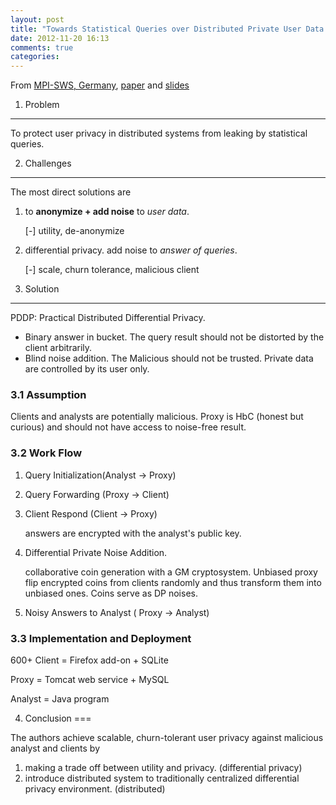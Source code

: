 ```yaml
---
layout: post
title: "Towards Statistical Queries over Distributed Private User Data (NSDI '12)"
date: 2012-11-20 16:13
comments: true
categories: 
---
```


From [MPI-SWS, Germany](https://sites.google.com/site/ruichuanc/), [paper](https://73aab115-a-62cb3a1a-s-sites.googlegroups.com/site/ruichuanc/pddp-nsdi12.pdf?attachauth=ANoY7cqTHmW8qn2UrCjxk0u-eafRsp77w2XtpG9QdnY9nOnDKkELrYiH-RrOI2ILFnQUv6gt-oz_ek1DA8q7TptjvCEWWWpT02huRCgNYXW-bUNQwjJjM0DLN7tiJzOKD509vt1JhOZ_fHQ_rijDX5Dhh3Bx1pdZotJp7mDbCw0yrcSTYEfbXAuzkZK2zDxfRKYzZXww-dESgY9wquSilSiX3ZrPYrATOg%3D%3D&attredirects=0) and [slides](https://www.usenix.org/sites/default/files/conference/protected-files/pddp-talk-nsdi12.pdf)

1. Problem
---

To protect user privacy in distributed systems from leaking by statistical queries.

2. Challenges
---

The most direct solutions are

1. to **anonymize + add noise** to *user data*.

	[-] utility, de-anonymize

2. differential privacy. add noise to *answer of queries*. 

    [-] scale, churn tolerance, malicious client

3. Solution 
---

PDDP: Practical Distributed Differential Privacy. 
<!--more-->
- Binary answer in bucket. The query result should not be distorted by the client arbitrarily.
- Blind noise addition. The Malicious should not be trusted. Private data are controlled by its user only.

### 3.1 Assumption

Clients and analysts are potentially malicious. Proxy is HbC (honest but curious) and should not have access to noise-free result.

### 3.2 Work Flow

1. Query Initialization(Analyst -> Proxy)

2. Query Forwarding (Proxy -> Client)

3. Client Respond (Client -> Proxy)

   answers are encrypted with the analyst's public key. 

4. Differential Private Noise Addition.

   collaborative coin generation with a GM cryptosystem. Unbiased proxy flip encrypted coins from clients randomly and thus transform them into unbiased ones. Coins serve as DP noises. 

5. Noisy Answers to Analyst ( Proxy -> Analyst)

### 3.3 Implementation and Deployment

600+ Client = Firefox add-on + SQLite

Proxy = Tomcat web service + MySQL

Analyst = Java program

4. Conclusion
===

The authors achieve scalable, churn-tolerant user privacy against malicious analyst and clients by

1. making a trade off between utility and privacy. (differential privacy)
2. introduce distributed system to traditionally centralized differential privacy environment. (distributed)
